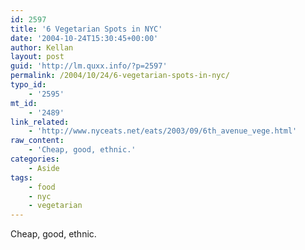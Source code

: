 ```yaml
---
id: 2597
title: '6 Vegetarian Spots in NYC'
date: '2004-10-24T15:30:45+00:00'
author: Kellan
layout: post
guid: 'http://lm.quxx.info/?p=2597'
permalink: /2004/10/24/6-vegetarian-spots-in-nyc/
typo_id:
    - '2595'
mt_id:
    - '2489'
link_related:
    - 'http://www.nyceats.net/eats/2003/09/6th_avenue_vege.html'
raw_content:
    - 'Cheap, good, ethnic.'
categories:
    - Aside
tags:
    - food
    - nyc
    - vegetarian
---
```


Cheap, good, ethnic.